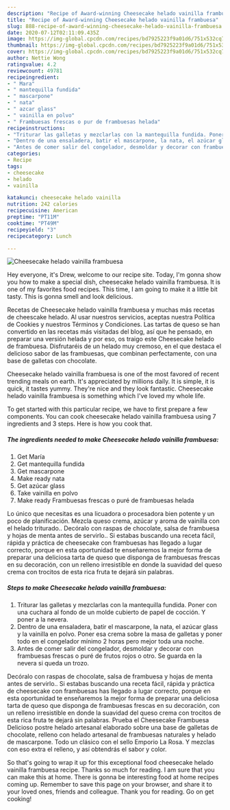 ```yaml
---
description: "Recipe of Award-winning Cheesecake helado vainilla frambuesa"
title: "Recipe of Award-winning Cheesecake helado vainilla frambuesa"
slug: 888-recipe-of-award-winning-cheesecake-helado-vainilla-frambuesa
date: 2020-07-12T02:11:09.435Z
image: https://img-global.cpcdn.com/recipes/bd7925223f9a01d6/751x532cq70/cheesecake-helado-vainilla-frambuesa-foto-principal.jpg
thumbnail: https://img-global.cpcdn.com/recipes/bd7925223f9a01d6/751x532cq70/cheesecake-helado-vainilla-frambuesa-foto-principal.jpg
cover: https://img-global.cpcdn.com/recipes/bd7925223f9a01d6/751x532cq70/cheesecake-helado-vainilla-frambuesa-foto-principal.jpg
author: Nettie Wong
ratingvalue: 4.2
reviewcount: 49781
recipeingredient:
- " Mara"
- " mantequilla fundida"
- " mascarpone"
- " nata"
- " azcar glass"
- " vainilla en polvo"
- " Frambuesas frescas o pur de frambuesas helada"
recipeinstructions:
- "Triturar las galletas y mezclarlas con la mantequilla fundida. Poner con una cuchara al fondo de un molde cubierto de papel de cocción. Y poner a la nevera."
- "Dentro de una ensaladera, batir el mascarpone, la nata, el azúcar glass y la vainilla en polvo. Poner esa crema sobre la masa de galletas y poner todo en el congelador mínimo 2 horas pero mejor toda una noche."
- "Antes de comer salir del congelador, desmoldar y decorar con frambuesas frescas o puré de frutos rojos o otro. Se guarda en la nevera si queda un trozo."
categories:
- Recipe
tags:
- cheesecake
- helado
- vainilla

katakunci: cheesecake helado vainilla 
nutrition: 242 calories
recipecuisine: American
preptime: "PT11M"
cooktime: "PT49M"
recipeyield: "3"
recipecategory: Lunch

---
```



![Cheesecake helado vainilla frambuesa](https://img-global.cpcdn.com/recipes/bd7925223f9a01d6/751x532cq70/cheesecake-helado-vainilla-frambuesa-foto-principal.jpg)

Hey everyone, it's Drew, welcome to our recipe site. Today, I'm gonna show you how to make a special dish, cheesecake helado vainilla frambuesa. It is one of my favorites food recipes. This time, I am going to make it a little bit tasty. This is gonna smell and look delicious.

Recetas de Cheesecake helado vainilla frambuesa y muchas más recetas de cheescake helado. Al usar nuestros servicios, aceptas nuestra Política de Cookies y nuestros Términos y Condiciones. Las tartas de queso se han convertido en las recetas más visitadas del blog, así que he pensado, en preparar una versión helada y por eso, os traigo este Cheesecake helado de frambuesa. Disfrutaréis de un helado muy cremoso, en el que destaca el delicioso sabor de las frambuesas, que combinan perfectamente, con una base de galletas con chocolate.

Cheesecake helado vainilla frambuesa is one of the most favored of recent trending meals on earth. It's appreciated by millions daily. It is simple, it is quick, it tastes yummy. They're nice and they look fantastic. Cheesecake helado vainilla frambuesa is something which I've loved my whole life.


To get started with this particular recipe, we have to first prepare a few components. You can cook cheesecake helado vainilla frambuesa using 7 ingredients and 3 steps. Here is how you cook that.

<!--inarticleads1-->

##### The ingredients needed to make Cheesecake helado vainilla frambuesa:

1. Get  María
1. Get  mantequilla fundida
1. Get  mascarpone
1. Make ready  nata
1. Get  azúcar glass
1. Take  vainilla en polvo
1. Make ready  Frambuesas frescas o puré de frambuesas helada


Lo único que necesitas es una licuadora o procesadora bien potente y un poco de planificación. Mezcla queso crema, azúcar y aroma de vainilla con el helado triturado.. Decóralo con raspas de chocolate, salsa de frambuesa y hojas de menta antes de servirlo.. Si estabas buscando una receta fácil, rápida y práctica de cheesecake con frambuesas has llegado a lugar correcto, porque en esta oportunidad te enseñaremos la mejor forma de preparar una deliciosa tarta de queso que disponga de frambuesas frescas en su decoración, con un relleno irresistible en donde la suavidad del queso crema con trocitos de esta rica fruta te dejará sin palabras. 

<!--inarticleads2-->

##### Steps to make Cheesecake helado vainilla frambuesa:

1. Triturar las galletas y mezclarlas con la mantequilla fundida. Poner con una cuchara al fondo de un molde cubierto de papel de cocción. Y poner a la nevera.
1. Dentro de una ensaladera, batir el mascarpone, la nata, el azúcar glass y la vainilla en polvo. Poner esa crema sobre la masa de galletas y poner todo en el congelador mínimo 2 horas pero mejor toda una noche.
1. Antes de comer salir del congelador, desmoldar y decorar con frambuesas frescas o puré de frutos rojos o otro. Se guarda en la nevera si queda un trozo.


Decóralo con raspas de chocolate, salsa de frambuesa y hojas de menta antes de servirlo.. Si estabas buscando una receta fácil, rápida y práctica de cheesecake con frambuesas has llegado a lugar correcto, porque en esta oportunidad te enseñaremos la mejor forma de preparar una deliciosa tarta de queso que disponga de frambuesas frescas en su decoración, con un relleno irresistible en donde la suavidad del queso crema con trocitos de esta rica fruta te dejará sin palabras. Prueba el Cheesecake Frambuesa Delicioso postre helado artesanal elaborado sobre una base de galletas de chocolate, relleno con helado artesanal de frambuesas naturales y helado de mascarpone. Todo un clásico con el sello Emporio La Rosa. Y mezclas con eso extra el relleno, y así obtendrás el sabor y color. 

So that's going to wrap it up for this exceptional food cheesecake helado vainilla frambuesa recipe. Thanks so much for reading. I am sure that you can make this at home. There is gonna be interesting food at home recipes coming up. Remember to save this page on your browser, and share it to your loved ones, friends and colleague. Thank you for reading. Go on get cooking!
